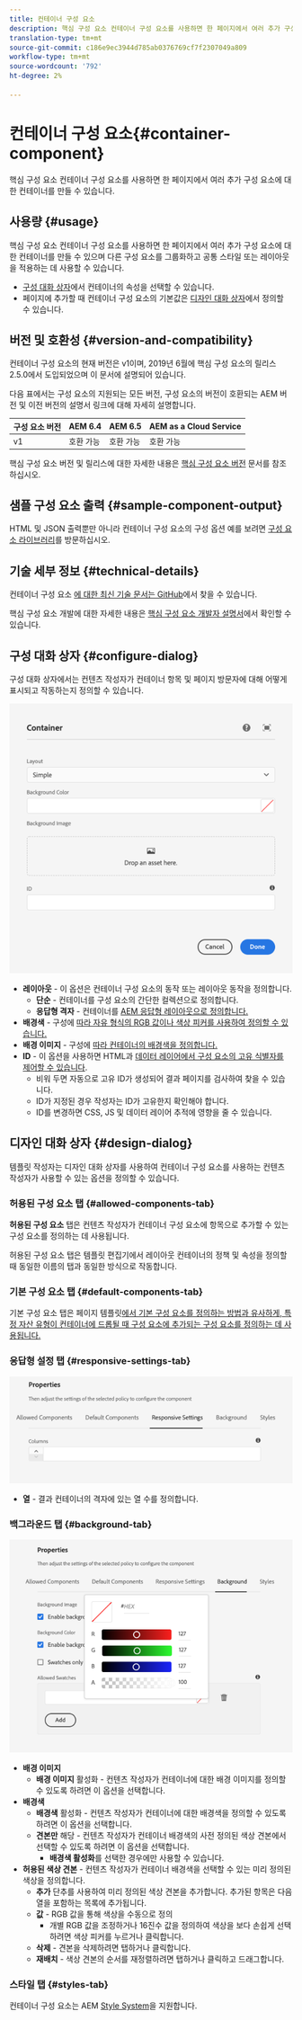 ```yaml
---
title: 컨테이너 구성 요소
description: 핵심 구성 요소 컨테이너 구성 요소를 사용하면 한 페이지에서 여러 추가 구성 요소에 대한 컨테이너를 만들 수 있습니다.
translation-type: tm+mt
source-git-commit: c186e9ec3944d785ab0376769cf7f2307049a809
workflow-type: tm+mt
source-wordcount: '792'
ht-degree: 2%

---
```



# 컨테이너 구성 요소{#container-component}

핵심 구성 요소 컨테이너 구성 요소를 사용하면 한 페이지에서 여러 추가 구성 요소에 대한 컨테이너를 만들 수 있습니다.

## 사용량 {#usage}

핵심 구성 요소 컨테이너 구성 요소를 사용하면 한 페이지에서 여러 추가 구성 요소에 대한 컨테이너를 만들 수 있으며 다른 구성 요소를 그룹화하고 공통 스타일 또는 레이아웃을 적용하는 데 사용할 수 있습니다.

* [구성 대화 상자](#configure-dialog)에서 컨테이너의 속성을 선택할 수 있습니다.
* 페이지에 추가할 때 컨테이너 구성 요소의 기본값은 [디자인 대화 상자](#design-dialog)에서 정의할 수 있습니다.

## 버전 및 호환성 {#version-and-compatibility}

컨테이너 구성 요소의 현재 버전은 v1이며, 2019년 6월에 핵심 구성 요소의 릴리스 2.5.0에서 도입되었으며 이 문서에 설명되어 있습니다.

다음 표에서는 구성 요소의 지원되는 모든 버전, 구성 요소의 버전이 호환되는 AEM 버전 및 이전 버전의 설명서 링크에 대해 자세히 설명합니다.

| 구성 요소 버전 | AEM 6.4 | AEM 6.5 | AEM as a Cloud Service |
|--- |--- |---|---|
| v1 | 호환 가능 | 호환 가능 | 호환 가능 |

핵심 구성 요소 버전 및 릴리스에 대한 자세한 내용은 [핵심 구성 요소 버전](/help/versions.md) 문서를 참조하십시오.

## 샘플 구성 요소 출력 {#sample-component-output}

HTML 및 JSON 출력뿐만 아니라 컨테이너 구성 요소의 구성 옵션 예를 보려면 [구성 요소 라이브러리](https://adobe.com/go/aem_cmp_library_container)를 방문하십시오.

## 기술 세부 정보 {#technical-details}

컨테이너 구성 요소 [에 대한 최신 기술 문서는 GitHub](https://adobe.com/go/aem_cmp_tech_container_v1)에서 찾을 수 있습니다.

핵심 구성 요소 개발에 대한 자세한 내용은 [핵심 구성 요소 개발자 설명서](/help/developing/overview.md)에서 확인할 수 있습니다.

## 구성 대화 상자 {#configure-dialog}

구성 대화 상자에서는 컨텐츠 작성자가 컨테이너 항목 및 페이지 방문자에 대해 어떻게 표시되고 작동하는지 정의할 수 있습니다.

![컨테이너 구성 요소의 편집 대화 상자](/help/assets/container-edit.png)

* **레이아웃**  - 이 옵션은 컨테이너 구성 요소의 동작 또는 레이아웃 동작을 정의합니다.
   * **단순**  - 컨테이너를 구성 요소의 간단한 컬렉션으로 정의합니다.
   * **응답형 격자**  - 컨테이너를  [AEM 응답형 레이아웃으로 정의합니다.](https://docs.adobe.com/content/help/en/experience-manager-cloud-service/sites/authoring/features/responsive-layout.html)
* **배경색**  - 구성에  [따라 자유 형식의 RGB 값이나 색상 피커를 사용하여 정의할 수 있습니다.](#background-tab)
* **배경 이미지**  - 구성에   [따라 컨테이너의 배경색을 정의합니다.](#background-tab)
* **ID**  - 이 옵션을 사용하면 HTML과  [데이터 레이어에서 구성 요소의 고유 식별자를 제어할 수 있습니다](/help/developing/data-layer/overview.md).
   * 비워 두면 자동으로 고유 ID가 생성되어 결과 페이지를 검사하여 찾을 수 있습니다.
   * ID가 지정된 경우 작성자는 ID가 고유한지 확인해야 합니다.
   * ID를 변경하면 CSS, JS 및 데이터 레이어 추적에 영향을 줄 수 있습니다.

## 디자인 대화 상자 {#design-dialog}

템플릿 작성자는 디자인 대화 상자를 사용하여 컨테이너 구성 요소를 사용하는 컨텐츠 작성자가 사용할 수 있는 옵션을 정의할 수 있습니다.

### 허용된 구성 요소 탭 {#allowed-components-tab}

**허용된 구성 요소** 탭은 컨텐츠 작성자가 컨테이너 구성 요소에 항목으로 추가할 수 있는 구성 요소를 정의하는 데 사용됩니다.

허용된 구성 요소 탭은 템플릿 편집기에서 레이아웃 컨테이너의 정책 및 속성을 정의할 때 동일한 이름의 탭과 동일한 방식으로 작동합니다.[](https://docs.adobe.com/content/help/en/experience-manager-cloud-service/sites/authoring/features/templates.html)

### 기본 구성 요소 탭 {#default-components-tab}

기본 구성 요소 탭은 페이지 템플릿[에서 기본 구성 요소를 정의하는 방법과 유사하게, 특정 자산 유형이 컨테이너에 드롭될 때 구성 요소에 추가되는 구성 요소를 정의하는 데 사용됩니다.](https://docs.adobe.com/content/help/en/experience-manager-cloud-service/sites/authoring/features/templates.html)

### 응답형 설정 탭 {#responsive-settings-tab}

![컨테이너 구성 요소의 디자인 대화 상자의 반응형 설정 탭](/help/assets/container-design-responsive.png)

* **열**  - 결과 컨테이너의 격자에 있는 열 수를 정의합니다.

### 백그라운드 탭 {#background-tab}

![컨테이너 구성 요소의 디자인 대화 상자의 배경 탭](/help/assets/container-design-background.png)

* **배경 이미지**
   * **배경 이미지**  활성화 - 컨텐츠 작성자가 컨테이너에 대한 배경 이미지를 정의할 수 있도록 하려면 이 옵션을 선택합니다.
* **배경색**
   * **배경색**  활성화 - 컨텐츠 작성자가 컨테이너에 대한 배경색을 정의할 수 있도록 하려면 이 옵션을 선택합니다.
   * **견본만**  해당 - 컨텐츠 작성자가 컨테이너 배경색의 사전 정의된 색상 견본에서 선택할 수 있도록 하려면 이 옵션을 선택합니다.
      * **배경색 활성화**&#x200B;를 선택한 경우에만 사용할 수 있습니다.
* **허용된 색상 견본**  - 컨텐츠 작성자가 컨테이너 배경색을 선택할 수 있는 미리 정의된 색상을 정의합니다.
   * **추가** 단추를 사용하여 미리 정의된 색상 견본을 추가합니다. 추가된 항목은 다음 열을 포함하는 목록에 추가됩니다.
   * **값**  - RGB 값을 통해 색상을 수동으로 정의
      * 개별 RGB 값을 조정하거나 16진수 값을 정의하여 색상을 보다 손쉽게 선택하려면 색상 피커를 누르거나 클릭합니다.
   * **삭제**  - 견본을 삭제하려면 탭하거나 클릭합니다.
   * **재배치**  - 색상 견본의 순서를 재정렬하려면 탭하거나 클릭하고 드래그합니다.

### 스타일 탭 {#styles-tab}

컨테이너 구성 요소는 AEM [Style System](/help/get-started/authoring.md#component-styling)을 지원합니다.
